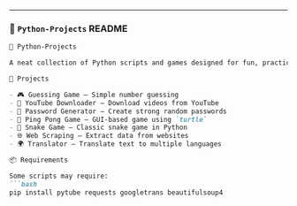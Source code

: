 
---

### 🐍 `Python-Projects` README

```markdown
🐍 Python-Projects

A neat collection of Python scripts and games designed for fun, practice, and productivity.

🚀 Projects

- 🎮 Guessing Game – Simple number guessing
- 🎵 YouTube Downloader – Download videos from YouTube
- 🧪 Password Generator – Create strong random passwords
- 🏓 Ping Pong Game – GUI-based game using `turtle`
- 🐍 Snake Game – Classic snake game in Python
- 🌐 Web Scraping – Extract data from websites
- 🌍 Translator – Translate text to multiple languages

📦 Requirements

Some scripts may require:
```bash
pip install pytube requests googletrans beautifulsoup4
